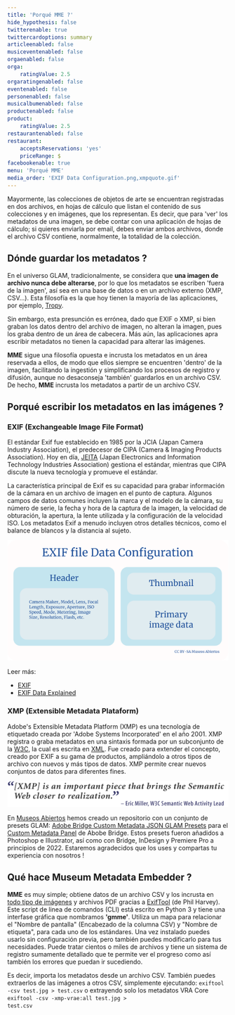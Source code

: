 ```yaml
---
title: 'Porqué MME ?'
hide_hypothesis: false
twitterenable: true
twittercardoptions: summary
articleenabled: false
musiceventenabled: false
orgaenabled: false
orga:
    ratingValue: 2.5
orgaratingenabled: false
eventenabled: false
personenabled: false
musicalbumenabled: false
productenabled: false
product:
    ratingValue: 2.5
restaurantenabled: false
restaurant:
    acceptsReservations: 'yes'
    priceRange: $
facebookenable: true
menu: 'Porqué MME'
media_order: 'EXIF Data Configuration.png,xmpquote.gif'
---
```


Mayormente, las colecciones de objetos de arte se encuentran registradas en dos archivos, en hojas de cálculo que listan el contenido de sus colecciones y en imágenes, que los representan. 
Es decir, que para 'ver' los metadatos de una imagen, se debe contar con una aplicación de hojas de cálculo; si quieres enviarla por email, debes enviar ambos archivos, donde el archivo CSV contiene, normalmente, la totalidad de la colección.

## Dónde guardar los metadatos ?
En el universo GLAM, tradicionalmente, se considera que **una imagen de archivo nunca debe alterarse**, por lo que los metadatos se escriben 'fuera de la imagen', así sea en una base de datos o en un archivo externo (XMP, CSV...). Esta filosofía es la que hoy tienen la mayoría de las aplicaciones, por ejemplo, [Tropy](https://tropy.org/).

Sin embargo, esta presunción es errónea, dado que EXIF o XMP, si bien graban los datos dentro del archivo de imagen, no alteran la imagen, pues los graba dentro de un área de cabecera. Más aún, las aplicaciones apra escribir metadatos no tienen la capacidad para alterar las imágenes.

**MME** sigue una filosofía opuesta e incrusta los metadatos en un área reservada a ellos, de modo que ellos siempre se encuentren 'dentro' de la imagen, facilitando la ingestión y simplificando los procesos de registro y difusión, aunque no desaconseja 'también' guardarlos en un archivo CSV. De hecho, **MME** incrusta los metadatos a partir de un archivo CSV.

## Porqué escribir los metadatos en las imágenes ?

### EXIF (Exchangeable Image File Format)
El estándar Exif fue establecido en 1985 por la JCIA (Japan Camera Industry Association), el predecesor de CIPA (Camera & Imaging Products Association). Hoy en día, [JEITA](https://www.jeita.or.jp/english/) (Japan Electronics and Information Technology Industries Association) gestiona el estándar, mientras que CIPA discute la nueva tecnología y promueve el estándar.

La característica principal de Exif es su capacidad para grabar información de la cámara en un archivo de imagen en el punto de captura. Algunos campos de datos comunes incluyen la marca y el modelo de la cámara, su número de serie, la fecha y hora de la captura de la imagen, la velocidad de obturación, la apertura, la lente utilizada y la configuración de la velocidad ISO. Los metadatos Exif a menudo incluyen otros detalles técnicos, como el balance de blancos y la distancia al sujeto.

![EXIF%20Data%20Configuration](EXIF%20Data%20Configuration.png "EXIF%20Data%20Configuration")

Leer más:
* [EXIF](https://es.wikipedia.org/wiki/Exchangeable_image_file_format)
* [EXIF Data Explained](https://photographylife.com/what-is-exif-data)

### XMP (Extensible Metadata Plataform)

Adobe's Extensible Metadata Platform (XMP) es una tecnología de etiquetado creada por 'Adobe Systems Incorporated' en el año 2001. XMP registra o graba metadatos en una sintaxis formada por un subconjunto de la [W3C](https://www.w3.org/), la cual es escrita en [XML](https://www.w3.org/XML/).
Fue creado para extender el concepto, creado por EXIF a su gama de productos, ampliándolo a otros tipos de archivo con nuevos y más tipos de datos.
XMP permite crear nuevos conjuntos de datos para diferentes fines.

![xmpquote](xmpquote.gif "xmpquote")

En [Museos Abiertos](http://museosabiertos.org/) hemos creado un repositorio con un conjunto de presets GLAM: [Adobe Bridge Custom Metadata JSON GLAM Presets](https://github.com/MuseosAbiertos/Adobe-Bridge-Custom-Metadata-JSON-Presets) para el [Custom Metadata Panel](https://github.com/adobe-dmeservices/custom-metadata) de Abobe Bridge.
Estos presets fueron añadidos a Photoshop e Illustrator, así como con Bridge, InDesign y Premiere Pro a principios de 2022.
Estaremos agradecidos que los uses y compartas tu experiencia con nosotros !

## Qué hace Museum Metadata Embedder ?

**MME** es muy simple; obtiene datos de un archivo CSV y los incrusta en [todo tipo de imágenes](https://exiftool.org/#supported) y archivos PDF gracias a [ExifTool](https://exiftool.org/) (de Phil Harvey).
Este script de linea de comandos (CLI) está escrito en Python 3 y tiene una interfase gráfica que nombramos **'gmme'**.
Utiliza un mapa para relacionar el "Nombre de pantalla" (Encabezado de la columna CSV) y "Nombre de etiqueta", para cada uno de los estándares.
Una vez instalado puedes usarlo sin configuración previa, pero también puedes modificarlo para tus necesidades.
Puede tratar cientos o miles de archivos y tiene un sistema de registro sumamente detallado que te permite ver el progreso como así también los errores que puedan ir sucediendo.

Es decir, importa los metadatos desde un archivo CSV. También puedes extraerlos de las imágenes a otros CSV, simplemente ejecutando:
<code>exiftool -csv test.jpg > test.csv</code>
o extrayendo solo los metadatos VRA Core
<code>exiftool -csv -xmp-vrae:all test.jpg > test.csv</code>



